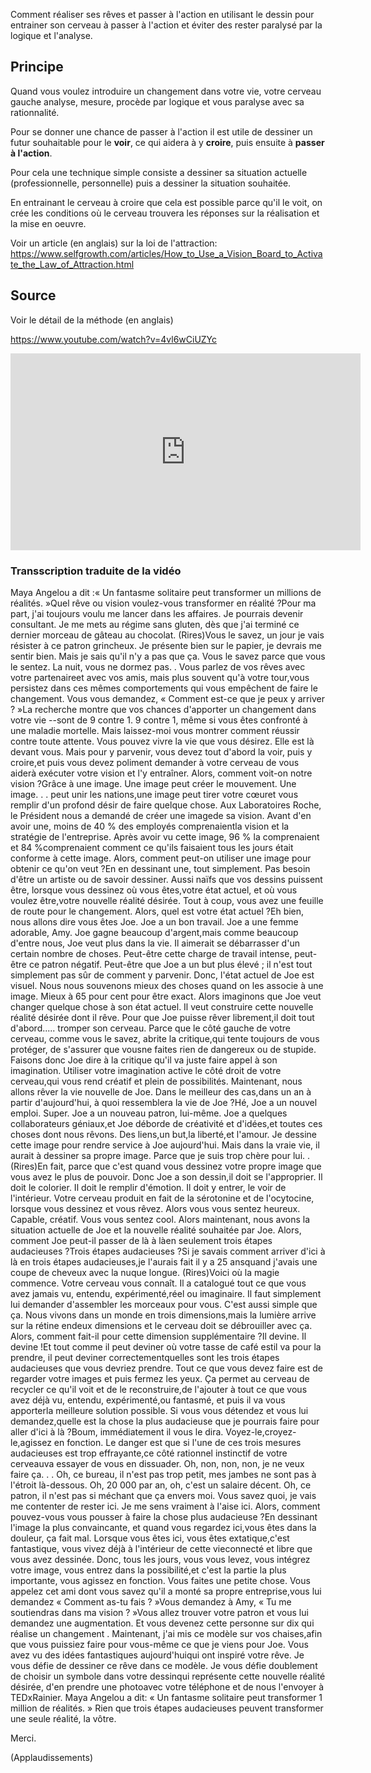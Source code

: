 <!--

---
title: Réaliser ses rêves grâce au dessin 
description: Comment réaliser ses rêves et passer à l'action en utilisant le dessin pour entrainer son cerveau à passer à l'action et éviter des rester paralysé par la logique et l'analyse.
image_url: 
licence: CC-BY-SA
---

-->


Comment réaliser ses rêves et passer à l'action en utilisant le dessin pour entrainer son cerveau à passer à l'action et éviter des rester paralysé par la logique et l'analyse.

## Principe

Quand vous voulez introduire un changement dans votre vie, votre cerveau gauche analyse, mesure, procède par logique et vous paralyse avec sa rationnalité.

Pour se donner une chance de passer à l'action il est utile de dessiner un futur souhaitable pour le **voir**, ce qui aidera à y **croire**, puis ensuite à **passer à l'action**.

Pour cela une technique simple consiste a dessiner sa situation actuelle (professionnelle, personnelle) puis a dessiner la situation souhaitée.

En entrainant le cerveau à croire que cela est possible parce qu'il le voit, on crée les conditions où le cerveau trouvera les réponses sur la réalisation et la mise en oeuvre.

Voir un article (en anglais) sur la loi de l'attraction: https://www.selfgrowth.com/articles/How_to_Use_a_Vision_Board_to_Activate_the_Law_of_Attraction.html

## Source
Voir le détail de la méthode (en anglais)

https://www.youtube.com/watch?v=4vl6wCiUZYc

<iframe width="560" height="315" src="https://www.youtube.com/embed/4vl6wCiUZYc" frameborder="0" allowfullscreen></iframe>

### Transscription traduite de la vidéo

Maya Angelou a dit :« Un fantasme solitaire peut transformer un millions de réalités. 
 »Quel rêve ou vision voulez-vous transformer en réalité ?Pour ma part, j'ai toujours voulu me lancer dans les affaires. 
Je pourrais devenir consultant. 
Je me mets au régime sans gluten, dès que j'ai terminé ce dernier morceau de gâteau au chocolat. 
(Rires)Vous le savez, un jour je vais résister à ce patron grincheux. 
Je présente bien sur le papier, je devrais me sentir bien. 
Mais je sais qu'il n'y a pas que ça. 
Vous le savez parce que vous le sentez. 
La nuit, vous ne dormez pas. 
 . 
 Vous parlez de vos rêves avec votre partenaireet avec vos amis, mais plus souvent qu'à votre tour,vous persistez dans ces mêmes comportements qui vous empêchent de faire le changement. 
Vous vous demandez, « Comment est-ce que je peux y arriver ? »La recherche montre que vos chances d'apporter un changement dans votre vie --sont de 9 contre 1. 
9 contre 1, même si vous êtes confronté à une maladie mortelle. 
Mais laissez-moi vous montrer comment réussir contre toute attente. 
Vous pouvez vivre la vie que vous désirez. 
 Elle est là devant vous. 
Mais pour y parvenir, vous devez tout d'abord la voir, puis y croire,et puis vous devez poliment demander à votre cerveau de vous aiderà exécuter votre vision et l'y entraîner. 
Alors, comment voit-on notre vision ?Grâce à une image. 
Une image peut créer le mouvement. 
Une image. 
. 
. 
peut unir les nations,une image peut tirer votre cœuret vous remplir d'un profond désir de faire quelque chose. 
Aux Laboratoires Roche, le Président nous a demandé de créer une imagede sa vision. 
Avant d'en avoir une, moins de 40 % des employés comprenaientla vision et la stratégie de l'entreprise. 
Après avoir vu cette image, 96 % la comprenaient et 84 %comprenaient comment ce qu'ils faisaient tous les jours était conforme à cette image. 
Alors, comment peut-on utiliser une image pour obtenir ce qu'on veut ?En en dessinant une, tout simplement. 
Pas besoin d'être un artiste ou de savoir dessiner. 
Aussi naïfs que vos dessins puissent être, lorsque vous dessinez où vous êtes,votre état actuel, et où vous voulez être,votre nouvelle réalité désirée. 
Tout à coup, vous avez une feuille de route pour le changement. 
Alors, quel est votre état actuel ?Eh bien, nous allons dire vous êtes Joe. 
Joe a un bon travail. 
Joe a une femme adorable, Amy. 
Joe gagne beaucoup d'argent,mais comme beaucoup d'entre nous, Joe veut plus dans la vie. 
Il aimerait se débarrasser d'un certain nombre de choses. 
Peut-être cette charge de travail intense, peut-être ce patron négatif. 
Peut-être que Joe a un but plus élevé ; il n'est tout simplement pas sûr de comment y parvenir. 
Donc, l'état actuel de Joe est visuel. 
Nous nous souvenons mieux des choses quand on les associe à une image. 
Mieux à 65 pour cent pour être exact. 
Alors imaginons que Joe veut changer quelque chose à son état actuel. 
Il veut construire cette nouvelle réalité désirée dont il rêve. 
Pour que Joe puisse rêver librement,il doit tout d'abord..... tromper son cerveau. 
Parce que le côté gauche de votre cerveau, comme vous le savez, abrite la critique,qui tente toujours de vous protéger, de s'assurer que vousne faites rien de dangereux ou de stupide. 
Faisons donc Joe dire à la critique qu'il va juste faire appel à son imagination. 
Utiliser votre imagination active le côté droit de votre cerveau,qui vous rend créatif et plein de possibilités. 
Maintenant, nous allons rêver la vie nouvelle de Joe. 
Dans le meilleur des cas,dans un an à partir d'aujourd'hui, à quoi ressemblera la vie de Joe ?Hé, Joe a un nouvel emploi. 
 Super. 
Joe a un nouveau patron, lui-même. 
Joe a quelques collaborateurs géniaux,et Joe déborde de créativité et d'idées,et toutes ces choses dont nous rêvons. 
Des liens,un but,la liberté,et l'amour. 
Je dessine cette image pour rendre service à Joe aujourd'hui. 
Mais dans la vraie vie, il aurait à dessiner sa propre image. 
Parce que je suis trop chère pour lui. 
. 
(Rires)En fait, parce que c'est quand vous dessinez votre propre image que vous avez le plus de pouvoir. 
Donc Joe a son dessin,il doit se l'approprier. 
Il doit le colorier. 
Il doit le remplir d'émotion. 
Il doit y entrer, le voir de l'intérieur. 
Votre cerveau produit en fait de la sérotonine et de l'ocytocine, lorsque vous dessinez et vous rêvez. 
Alors vous vous sentez heureux. 
Capable, créatif. 
Vous vous sentez cool. 
Alors maintenant, nous avons la situation actuelle de Joe et la nouvelle réalité souhaitée par Joe. 
Alors, comment Joe peut-il passer de là à làen seulement trois étapes audacieuses ?Trois étapes audacieuses ?Si je savais comment arriver d'ici à là en trois étapes audacieuses,je l'aurais fait il y a 25 ansquand j'avais une coupe de cheveux avec la nuque longue. 
(Rires)Voici où la magie commence. 
 Votre cerveau vous connaît. 
Il a catalogué tout ce que vous avez jamais vu, entendu, expérimenté,réel ou imaginaire. 
Il faut simplement lui demander d'assembler les morceaux pour vous. 
C'est aussi simple que ça. 
Nous vivons dans un monde en trois dimensions,mais la lumière arrive sur la rétine endeux dimensions et le cerveau doit se débrouiller avec ça. 
Alors, comment fait-il pour cette dimension supplémentaire ?Il devine. 
Il devine !Et tout comme il peut deviner où votre tasse de café estil va pour la prendre, il peut deviner correctementquelles sont les trois étapes audacieuses que vous devriez prendre. 
Tout ce que vous devez faire est de regarder votre images et puis fermez les yeux. 
Ça permet au cerveau de recycler ce qu'il voit et de le reconstruire,de l'ajouter à tout ce que vous avez déjà vu, entendu, expérimenté,ou fantasmé, et puis il va vous apporterla meilleure solution possible. 
Si vous vous détendez et vous lui demandez,quelle est la chose la plus audacieuse que je pourrais faire pour aller d'ici à là ?Boum, immédiatement il vous le dira. 
Voyez-le,croyez-le,agissez en fonction. 
Le danger est que si l'une de ces trois mesures audacieuses est trop effrayante,ce côté rationnel instinctif de votre cerveauva essayer de vous en dissuader. 
Oh, non, non, non, je ne veux faire ça. . . 
Oh, ce bureau, il n'est pas trop petit, mes jambes ne sont pas à l'étroit là-dessous. 
Oh, 20 000 par an, oh, c'est un salaire décent. 
Oh, ce patron, il n'est pas si méchant que ça envers moi. 
Vous savez quoi, je vais me contenter de rester ici. 
Je me sens vraiment à l'aise ici. 
Alors, comment pouvez-vous vous pousser à faire la chose plus audacieuse ?En dessinant l'image la plus convaincante, et quand vous regardez ici,vous êtes dans la douleur, ça fait mal. 
Lorsque vous êtes ici, vous êtes extatique,c'est fantastique, vous vivez déjà à l'intérieur de cette vieconnecté et libre que vous avez dessinée. 
Donc, tous les jours, vous vous levez, vous intégrez votre image, vous entrez dans la possibilité,et c'est la partie la plus importante, vous agissez en fonction. 
Vous faites une petite chose. 
Vous appelez cet ami dont vous savez qu'il a monté sa propre entreprise,vous lui demandez « Comment as-tu fais ? »Vous demandez à Amy, « Tu me soutiendras dans ma vision ? »Vous allez trouver votre patron et vous lui demandez une augmentation. 
Et vous devenez cette personne sur dix qui réalise un changement . 
Maintenant, j'ai mis ce modèle sur vos chaises,afin que vous puissiez faire pour vous-même ce que je viens pour Joe. 
Vous avez vu des idées fantastiques aujourd'huiqui ont inspiré votre rêve. 
Je vous défie de dessiner ce rêve dans ce modèle. 
Je vous défie doublement de choisir un symbole dans votre dessinqui représente cette nouvelle réalité désirée, d'en prendre une photoavec votre téléphone et de nous l'envoyer à TEDxRainier. 
Maya Angelou a dit: « Un fantasme solitaire peut transformer 1 million de réalités. »
Rien que trois étapes audacieuses peuvent transformer une seule réalité, la vôtre. 


Merci. 


(Applaudissements)
